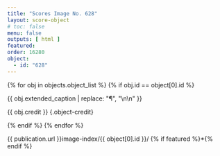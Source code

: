 ```yaml
---
title: "Scores Image No. 628"
layout: score-object
# toc: false
menu: false
outputs: [ html ]
featured: 
order: 16280
object:
  - id: "628"
---
```


{% for obj in objects.object_list %}
{% if obj.id == object[0].id %}

{{ obj.extended_caption | replace: "¶", "\n\n" }}

{{ obj.credit }} {.object-credit}

{% endif %}
{% endfor %}

<div class="object-credit object-url is-print-only">

{{ publication.url }}image-index/{{ object[0].id }}/ {% if featured %}*{% endif %}

</div>
